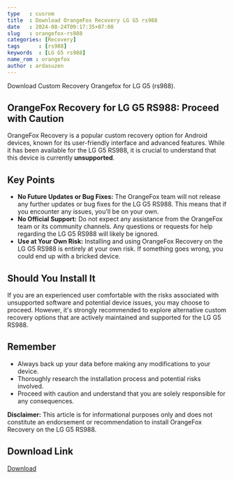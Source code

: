 ```yaml
---
type   : cusrom
title  : Download OrangeFox Recovery LG G5 rs988
date   : 2024-08-24T09:17:35+07:00
slug   : orangefox-rs988
categories: [Recovery]
tags      : [rs988]
keywords  : [LG G5 rs988]
name_rom : orangefox
author : ardasuzen
---
```


Download Custom Recovery Orangefox for LG G5 (rs988).

## OrangeFox Recovery for LG G5 RS988: Proceed with Caution

OrangeFox Recovery is a popular custom recovery option for Android devices, known for its user-friendly interface and advanced features. While it has been available for the LG G5 RS988, it is crucial to understand that this device is currently **unsupported**. 

## Key Points

* **No Future Updates or Bug Fixes:**  The OrangeFox team will not release any further updates or bug fixes for the LG G5 RS988. This means that if you encounter any issues, you'll be on your own. 
* **No Official Support:**  Do not expect any assistance from the OrangeFox team or its community channels. Any questions or requests for help regarding the LG G5 RS988 will likely be ignored. 
* **Use at Your Own Risk:**  Installing and using OrangeFox Recovery on the LG G5 RS988 is entirely at your own risk.  If something goes wrong, you could end up with a bricked device.

## Should You Install It

If you are an experienced user comfortable with the risks associated with unsupported software and potential device issues, you may choose to proceed. However, it's strongly recommended to explore alternative custom recovery options that are actively maintained and supported for the LG G5 RS988.

## Remember

* Always back up your data before making any modifications to your device. 
* Thoroughly research the installation process and potential risks involved. 
* Proceed with caution and understand that you are solely responsible for any consequences. 

**Disclaimer:** This article is for informational purposes only and does not constitute an endorsement or recommendation to install OrangeFox Recovery on the LG G5 RS988. 


## Download Link
[Download](https://orangefox.download/device/rs988)

